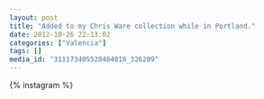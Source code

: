 ```yaml
---
layout: post
title: "Added to my Chris Ware collection while in Portland."
date: 2012-10-26 22:13:02
categories: ["Valencia"]
tags: []
media_id: "311173405528484010_326209"
---
```


{% instagram %}
